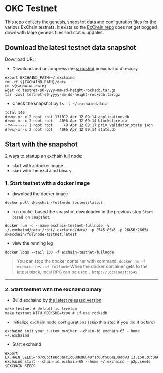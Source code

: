 # OKC Testnet

This repo collects the genesis, snapshot data and configuration files for the various ExChain
testnets. It exists so the [ExChain repo](https://github.com/okex/exchain)
does not get bogged down with large genesis files and status updates.

## Download the latest testnet data snapshot

 Download URL: 
 
- Download and uncompress the [snapshot](https://static.okex.org/cdn/oec/snapshot/index.html) to exchaind directory
```
export EXCHAIND_PATH=~/.exchaind
rm -rf ${EXCHAIND_PATH}/data
cd ${EXCHAIND_PATH}
wget -c testnet-s0-yyyy-mm-dd-height-rocksdb.tar.gz
tar -zxvf testnet-s0-yyyy-mm-dd-height-rocksdb.tar.gz
```

- Check the snapshot by `ls -l ~/.exchaind/data`
```
total 140
drwxr-xr-x 2 root root 131072 Apr 12 09:14 application.db
drwxr-xr-x 2 root root   4096 Apr 12 09:14 blockstore.db
-rw------- 1 root root     49 Apr 12 09:17 priv_validator_state.json
drwxr-xr-x 2 root root   4096 Apr 12 09:14 state.db
```

## Start with the snapshot
2 ways to startup an exchain full node: 
- start with a docker image
- start with the exchaind binary

### 1. Start testnet with a docker image
- download the docker image
```
docker pull okexchain/fullnode-testnet:latest
```

- run docker based the snapshot downloaded in the previous step `Start based on snapshot`.
```
docker run -d --name exchain-testnet-fullnode -v ~/.exchaind/data:/root/.exchaind/data/ -p 8545:8545 -p 26656:26656 okexchain/fullnode-testnet:latest
```

- view the running log
```
docker logs --tail 100 -f exchain-testnet-fullnode
```

> You can stop the docker container with command: `docker rm -f exchain-testnet-fullnode`
When the docker container gets to the latest block, local RPC can be used：`http://localhost:8545`

___
### 2. Start testnet with the exchaind binary

- Build exchaind by [the latest released version](https://github.com/okex/exchain/releases)
```
make testnet # default is leveldb
make testnet WITH_ROCKSDB=true # if use rocksdb
```

- Initialize exchain node configurations (skip this step if you did it before)
```shell script
exchaind init your_custom_moniker --chain-id exchain-65 --home ~/.exchaind
````

- Start exchaind
```shell script
export EXCHAIN_SEEDS="b7c6bdfe0c3a6c1c68d6d6849f1b60f566e189dd@3.13.150.20:36656,d7eec05e6449945c8e0fd080d58977d671eae588@35.176.111.229:36656,223b5b41d1dba9057401def49b456630e1ab2599@18.162.106.25:36656"
exchaind start --chain-id exchain-65 --home ~/.exchaind --p2p.seeds $EXCHAIN_SEEDS
```






